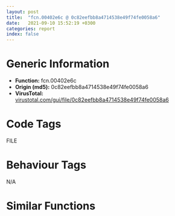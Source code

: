 ```yaml
---
layout: post
title:  "fcn.00402e6c @ 0c82eefbb8a4714538e49f74fe0058a6"
date:   2021-09-10 15:52:19 +0300
categories: report
index: false
---
```


# Generic Information
- **Function:** fcn.00402e6c
- **Origin (md5):** 0c82eefbb8a4714538e49f74fe0058a6
- **VirusTotal:** [virustotal.com/gui/file/0c82eefbb8a4714538e49f74fe0058a6][virustotal_ref]

# Code Tags
<span class="tag" id="FILE">FILE</span>


# Behaviour Tags
<span class="bhv-tag" id="na">N/A</span>

# Similar Functions
<script type="text/javascript" src="https://www.gstatic.com/charts/loader.js"></script>
<script type="text/javascript">

    google.charts.load('current', {'packages':['corechart']});
    google.charts.setOnLoadCallback(drawChart);

    function drawChart() {
    var data = new google.visualization.DataTable();
        data.addColumn('number', 'X');
        data.addColumn('number', 'Y');
        data.addColumn({type: 'string', role: 'tooltip', 'p': {'html': true}});
        data.addColumn({'type': 'string', 'role': 'style'});
        
        data.addRows([
    [57.6475944519043, 33.11089324951172, '<b><a href="/report/fcn.00402e6c@0c82eefbb8a4714538e49f74fe0058a6">fcn.00402e6c</a><br>@0c82eefbb8a4714538e49f74fe0058a6</b><br>', 'point { fill-color: #e0440e; }'],
[-45.507179260253906, 22.735387802124023, '<b><a href="/report/fcn.0040337f@fc08a944a357dc216338592f13f65b60">fcn.0040337f</a><br>@fc08a944a357dc216338592f13f65b60</b><br>', 'null'],
[44.76597595214844, -69.99906158447266, '<b><a href="/report/fcn.0040337f@999ae3491971c32d67bd4c32561ea381">fcn.0040337f</a><br>@999ae3491971c32d67bd4c32561ea381</b><br>', 'null'],
[10.182634353637695, -13.43185043334961, '<b><a href="/report/fcn.00402e5b@8cfdb0713f3b8f9b0a5ef775f40cf182">fcn.00402e5b</a><br>@8cfdb0713f3b8f9b0a5ef775f40cf182</b><br>', 'null'],
[75.80174255371094, -21.444629669189453, '<b><a href="/report/fcn.0040337f@e7f0482c425f7bc9cd320f60c1cfa28c">fcn.0040337f</a><br>@e7f0482c425f7bc9cd320f60c1cfa28c</b><br>', 'null'],
[-12.464666366577148, -75.70004272460938, '<b><a href="/report/fcn.0040337f@5bfd33ece1aeef8bda2c7fc886262ed9">fcn.0040337f</a><br>@5bfd33ece1aeef8bda2c7fc886262ed9</b><br>', 'null'],
[3.5811409950256348, 52.594234466552734, '<b><a href="/report/fcn.00402e5b@88c77a55c813a535f04a021f665ec5b4">fcn.00402e5b</a><br>@88c77a55c813a535f04a021f665ec5b4</b><br>', 'null'],
[-52.5819206237793, -34.319766998291016, '<b><a href="/report/fcn.0040337f@59b1876779e3211327c1a96e7e2c12c4">fcn.0040337f</a><br>@59b1876779e3211327c1a96e7e2c12c4</b><br>', 'null'],

        ]);

    var options = {
        title: 'Similarity Plot',
        legend: 'none',
        colors: ['#dedbd9', '#e6693e', '#ec8f6e', '#f3b49f', '#f6c7b6'],
        tooltip: {isHtml: true, trigger: 'both'},
        explorer: {
        actions: ["dragToZoom", "rightClickToReset"],
        },
        chartArea: {
        width: '80%',
        height: '80%'
        },
        width: '100%',
        height: '100%'
    };

    var chart = new google.visualization.ScatterChart(document.getElementById('chart_div'));

    chart.draw(data, options);
    }
    
</script>


<div id="chart_div" style="width: 100%px; height: 100%;"></div>

# Disassembled Code
{% highlight nasm %}

push ebp
mov ebp, esp
sub esp, 0x54
push ebx
push esi
mov esi, dword[ebp+0x14]
push edi
mov edi, dword[ebp+0x10]
mov dword[ebp-8], esi
test edi, edi
jne 0x402e89
mov dword[ebp-8], 0x8000
and dword[ebp-4], 0
mov ebx, edi
test edi, edi
jne 0x402e98
mov ebx, 0x417c70
mov eax, dword[ebp+8]
test eax, eax
jl 0x402ead
mov ecx, dword[0x446f18]
add ecx, eax
push ecx
call fcn.00403091
lea eax, [ebp+0x14]
push 4
push eax
call fcn.0040305f
test eax, eax
je 0x40300a
test byte[ebp+0x17], 0x80
je 0x402ff3
call dword[sym.imp.KERNEL32.dll_GetTickCount]
mov ecx, 0x413be0
mov dword[ebp-0xc], eax
call fcn.00405f6f
and dword[ebp+0x14], 0x7fffffff
mov eax, dword[ebp+0x14]
mov dword[ebp+8], eax
jle 0x403055
mov esi, 0x4000
cmp dword[ebp+0x14], esi
jge 0x402efd
mov esi, dword[ebp+0x14]
mov edi, 0x413c70
push esi
push edi
call fcn.0040305f
test eax, eax
je 0x40300a
sub dword[ebp+0x14], esi
mov dword[0x413bf8], edi
mov dword[0x413bfc], esi
mov eax, dword[ebp-8]
mov ecx, 0x413be0
mov dword[0x413c00], ebx
mov dword[0x413c04], eax
call fcn.00405f8f
test eax, eax
mov dword[ebp-0x14], eax
jl 0x402feb
mov esi, dword[0x413c00]
sub esi, ebx
call dword[sym.imp.KERNEL32.dll_GetTickCount]
test byte[0x446f74], 1
mov edi, eax
je 0x402f9f
sub eax, dword[ebp-0xc]
cmp eax, 0xc8
ja 0x402f6c
cmp dword[ebp+0x14], 0
jne 0x402f9f
mov eax, dword[ebp+8]
push dword[ebp+8]
sub eax, dword[ebp+0x14]
push 0x64
push eax
call dword[sym.imp.KERNEL32.dll_MulDiv]
push eax
lea eax, [ebp-0x54]
push str....__d__
push eax
call dword[sym.imp.USER32.dll_wsprintfA]
add esp, 0xc
lea eax, [ebp-0x54]
push eax
push 0
call fcn.00404e71
mov dword[ebp-0xc], edi
xor eax, eax
cmp esi, eax
je 0x402fe0
cmp dword[ebp+0x10], eax
jne 0x402fc8
push eax
lea eax, [ebp-0x10]
push eax
push esi
push ebx
push dword[ebp+0xc]
call dword[sym.imp.KERNEL32.dll_WriteFile]
test eax, eax
je 0x402fef
cmp dword[ebp-0x10], esi
jne 0x402fef
add dword[ebp-4], esi
jmp 0x402fd4
add dword[ebp-4], esi
sub dword[ebp-8], esi
mov ebx, dword[0x413c00]
cmp dword[ebp-0x14], 1
jne 0x402f20
jmp 0x403055
cmp dword[ebp+0x14], eax
jg 0x402ef0
jmp 0x403055
push 0xfffffffffffffffc
jmp 0x40300c
push 0xfffffffffffffffe
jmp 0x40300c
test edi, edi
je 0x40304a
cmp dword[ebp+0x14], esi
jge 0x402fff
mov esi, dword[ebp+0x14]
push esi
push edi
call fcn.0040305f
test eax, eax
jne 0x403052
push 0xfffffffffffffffd
pop eax
jmp 0x403058
mov esi, dword[ebp-8]
cmp dword[ebp+0x14], esi
jge 0x40301a
mov esi, dword[ebp+0x14]
mov edi, 0x413c70
push esi
push edi
call fcn.0040305f
test eax, eax
je 0x40300a
lea eax, [ebp+0x10]
push 0
push eax
push esi
push edi
push dword[ebp+0xc]
call dword[sym.imp.KERNEL32.dll_WriteFile]
test eax, eax
je 0x402fef
cmp esi, dword[ebp+0x10]
jne 0x402fef
add dword[ebp-4], esi
sub dword[ebp+0x14], esi
cmp dword[ebp+0x14], 0
jg 0x40300f
jmp 0x403055
mov dword[ebp-4], esi
mov eax, dword[ebp-4]
pop edi
pop esi
pop ebx
leave
ret 0x10

{% endhighlight %}

[virustotal_ref]: https://www.virustotal.com/gui/file/0c82eefbb8a4714538e49f74fe0058a6